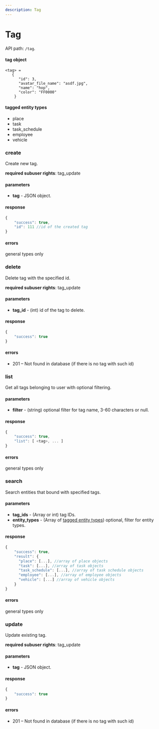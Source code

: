 ```yaml
---
description: Tag
---
```


# Tag

API path: `/tag`.

#### tag object

    <tag> =
       {
          "id": 3,
          "avatar_file_name": "asdf.jpg",
          "name": "hop",
          "color": "FF0000"
        }

#### tagged entity types
*   place
*   task
*   task_schedule
*   employee
*   vehicle



### create
Create new tag.

**required subuser rights**: tag_update

#### parameters
* **tag** - JSON object.

#### response
```js
{
    "success": true,
    "id": 111 //id of the created tag
}
```

#### errors
general types only



### delete
Delete tag with the specified id.

**required subuser rights**: tag_update

#### parameters
* **tag_id** - (int) id of the tag to delete.

#### response
```js
{
    "success": true
}
```

#### errors
* 201 – Not found in database (if there is no tag with such id)



### list
Get all tags belonging to user with optional filtering.

#### parameters
* **filter** - (string) optional filter for tag name, 3-60 characters or null.

#### response
```js
{
    "success": true,
    "list": [ <tag>, ... ]
}
```

#### errors
general types only



### search
Search entities that bound with specified tags.

#### parameters
* **tag_ids** - (Array or int) tag IDs.
* **entity_types** - (Array of [tagged entity types](#tag)) optional, filter for entity types.

#### response
```js
{
    "success": true,
    "result": {
      "place": [...], //array of place objects
      "task": [...], //array of task objects
      "task_schedule": [...], //array of task schedule objects
      "employee": [...], //array of employee objects
      "vehicle": [...] //array of vehicle objects
    }
}
```

#### errors
general types only



### update
Update existing tag.

**required subuser rights**: tag_update

#### parameters
* **tag** - JSON object.

#### response
```js
{
    "success": true
}
```

#### errors
* 201 – Not found in database (if there is no tag with such id)

